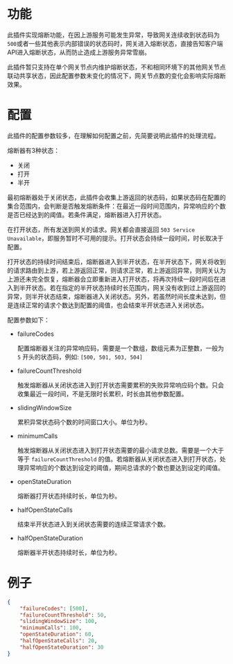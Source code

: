# 功能

此插件实现熔断功能，在因上游服务可能发生异常，导致网关连续收到状态码为`500`或者一些其他表示内部错误的状态码时，网关进入熔断状态，直接告知客户端API进入熔断状态，从而防止造成上游服务异常雪崩。

此插件暂只支持在单个网关节点内维护熔断状态，不和相同环境下的其他网关节点联动共享状态，因此配置参数未变化的情况下，网关节点数的变化会影响实际熔断效果。

# 配置

此插件的配置参数较多，在理解如何配置之前，先简要说明此插件的处理流程。

熔断器有3种状态：

- 关闭
- 打开
- 半开

最初熔断器处于关闭状态，此插件会收集上游返回的状态码，如果状态码在配置的集合范围内，会判断是否触发熔断条件：在最近一段时间范围内，异常响应的个数是否已经达到的阈值。若条件满足，熔断器进入打开状态。

在打开状态，所有发送到网关的请求。网关都会直接返回 `503 Service Unavailable`，即服务暂时不可用的提示。打开状态会持续一段时间，时长取决于配置。

打开状态的持续时间结束后，熔断器进入到半开状态，在半开状态下，网关将收到的请求路由到上游，若上游返回正常，则请求正常，若上游返回异常，则网关认为上游还未完全恢复，熔断器会立即重新进入打开状态，将再次持续一段时间后在进入到半开状态。若在指定的半开状态持续时长范围内，网关没有收到过上游返回的异常，则半开状态结束，熔断器进入关闭状态。另外，若虽然时间长度未达到，但是连续正常的请求个数达到配置的阈值，也会结束半开状态进入关闭状态。

配置参数如下：

- failureCodes

  配置熔断器关注的异常响应码，需要是一个数组，数组元素为正整数，一般为 `5` 开头的状态码，例如: `[500, 501, 503, 504]`

- failureCountThreshold
  
  触发熔断器从关闭状态进入到打开状态需要累积的失败异常响应码个数。只会收集最近一段时间，不是无限时长累积，时长由其他参数配置。

- slidingWindowSize

  累积异常状态码个数的时间窗口大小。单位为秒。

- minimumCalls

  触发熔断器从关闭状态进入到打开状态需要的最小请求总数。需要是一个大于等于 `failureCountThreshold` 的值。若熔断器从关闭状态进入到打开状态，处理异常响应的个数达到设定的阈值，期间总请求的个数也要达到设定的阈值。

- openStateDuration
  
  熔断器打开状态持续时长，单位为秒。

- halfOpenStateCalls

  结束半开状态进入到关闭状态需要的连续正常请求个数。

- halfOpenStateDuration

  熔断器半开状态持续时长，单位为秒。

# 例子

```json
{
    "failureCodes": [500],
    "failureCountThreshold": 50,
    "slidingWindowSize": 100,
    "minimumCalls": 100,
    "openStateDuration": 60,
    "halfOpenStateCalls": 20,
    "halfOpenStateDuration": 30
}
```